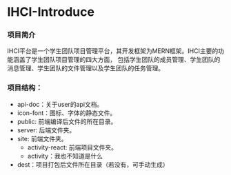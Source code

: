 # IHCI-Introduce
### 项目简介
IHCI平台是一个学生团队项目管理平台，其开发框架为MERN框架。IHCI主要的功能涵盖了学生团队项目管理的四大方面， 包括学生团队的成员管理、学生团队的消息管理、学生团队的文件管理以及学生团队的任务管理。
### 项目结构：
* api-doc：关于user的api文档。
* icon-font：图标、字体的静态文件。
* public: 前端编译后文件的所在目录。
* server: 后端文件夹。
* site: 前端文件夹。
    * activity-react: 前端项目文件夹。
    * activity：我也不知道是什么
* dest：项目打包后文件所在目录（若没有，可手动生成）
